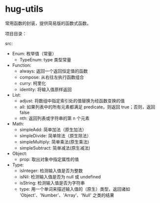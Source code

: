 # hug-utils
常用函数的封装，提供简易版的函数式函数。

项目目录：

src:
  * Enum: 枚举值（常量）
    * TypeEnum: type 类型常量
  * Function:
    * always: 返回一个返回恒定值的函数
    * compose: 从右往左执行函数组合
    * curry: 柯里化
    * identity: 将输入值原样返回
  * List:
    * adjust: 将数组中指定索引处的值替换为经函数变换的值
    * all: 如果列表中的所有元素都满足 predicate，则返回 true；否则，返回 false
    * nth: 返回列表或字符串的第 n 个元素
  * Math:
    * simpleAdd: 简单加法（原生加法）
    * simpleDivide: 简单除法（原生除法）
    * simpleMultiply: 简单乘法(原生乘法)
    * simpleSubtract: 简单减法(原生减法)
  * Object:
    * prop: 取出对象中指定属性的值
  * Type:
    * isInteger: 检测输入值是否为整数
    * isNil: 检测输入值是否为 null 或 undefined
    * isString: 检测输入值是否为字符串
    * type: 用一个单词来描述输入值的（原生）类型，返回诸如 'Object'、'Number'、'Array'、'Null' 之类的结果
